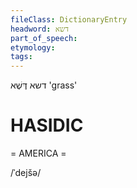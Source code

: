 ```yaml
---
fileClass: DictionaryEntry
headword: דשא
part_of_speech: 
etymology: 
tags: 
---
```

דשא
דֶּשֶׁא
'grass'

HASIDIC
=======
= AMERICA = 

/ˈdejšə/